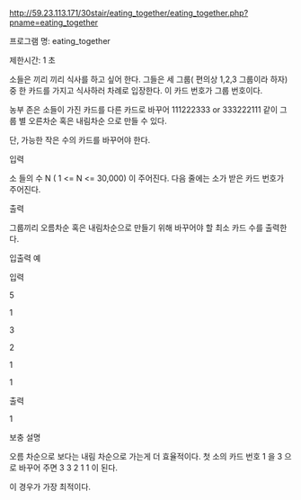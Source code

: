http://59.23.113.171/30stair/eating_together/eating_together.php?pname=eating_together


프로그램 명: eating_together


제한시간: 1 초

소들은 끼리 끼리 식사를 하고 싶어 한다. 그들은 세 그룹( 편의상 1,2,3 그룹이라 하자)중 한 카드를 가지고 식사하러 차례로 입장한다. 이 카드 번호가 그룹 번호이다.



농부 존은 소들이 가진 카드를 다른 카드로 바꾸어 111222333 or 333222111 같이 그룹 별 오른차순 혹은 내림차순 으로 만들 수 있다.



단, 가능한 작은 수의 카드를 바꾸어야 한다.



입력



소 들의 수 N ( 1 <= N <= 30,000) 이 주어진다. 다음 줄에는 소가 받은 카드 번호가 주어진다.

출력



그룹끼리 오름차순 혹은 내림차순으로 만들기 위해 바꾸어야 할 최소 카드 수를 출력한다.

입출력 예



입력



5

1

3

2

1

1



출력



1

보충 설명



오름 차순으로 보다는 내림 차순으로 가는게 더 효율적이다. 첫 소의 카드 번호 1 을 3 으로 바꾸어 주면 3 3 2 1 1 이 된다.

이 경우가 가장 최적이다.

